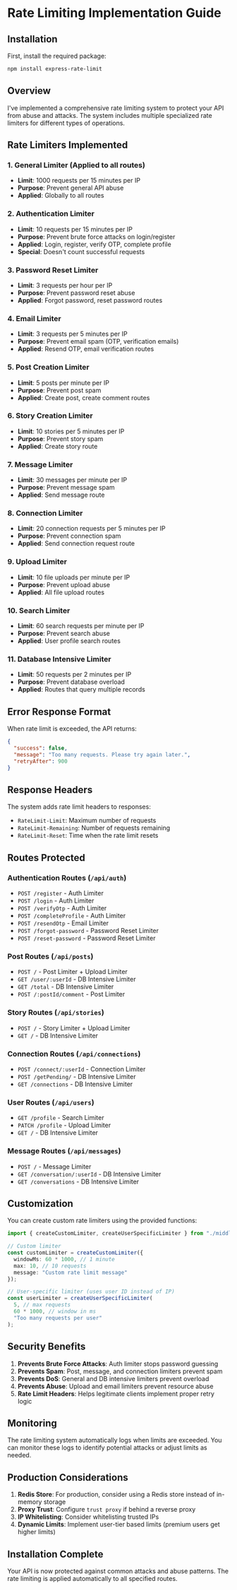 # Rate Limiting Implementation Guide

## Installation

First, install the required package:

```bash
npm install express-rate-limit
```

## Overview

I've implemented a comprehensive rate limiting system to protect your API from abuse and attacks. The system includes multiple specialized rate limiters for different types of operations.

## Rate Limiters Implemented

### 1. **General Limiter** (Applied to all routes)
- **Limit**: 1000 requests per 15 minutes per IP
- **Purpose**: Prevent general API abuse
- **Applied**: Globally to all routes

### 2. **Authentication Limiter**
- **Limit**: 10 requests per 15 minutes per IP
- **Purpose**: Prevent brute force attacks on login/register
- **Applied**: Login, register, verify OTP, complete profile
- **Special**: Doesn't count successful requests

### 3. **Password Reset Limiter**
- **Limit**: 3 requests per hour per IP
- **Purpose**: Prevent password reset abuse
- **Applied**: Forgot password, reset password routes

### 4. **Email Limiter**
- **Limit**: 3 requests per 5 minutes per IP
- **Purpose**: Prevent email spam (OTP, verification emails)
- **Applied**: Resend OTP, email verification routes

### 5. **Post Creation Limiter**
- **Limit**: 5 posts per minute per IP
- **Purpose**: Prevent post spam
- **Applied**: Create post, create comment routes

### 6. **Story Creation Limiter**
- **Limit**: 10 stories per 5 minutes per IP
- **Purpose**: Prevent story spam
- **Applied**: Create story route

### 7. **Message Limiter**
- **Limit**: 30 messages per minute per IP
- **Purpose**: Prevent message spam
- **Applied**: Send message route

### 8. **Connection Limiter**
- **Limit**: 20 connection requests per 5 minutes per IP
- **Purpose**: Prevent connection spam
- **Applied**: Send connection request route

### 9. **Upload Limiter**
- **Limit**: 10 file uploads per minute per IP
- **Purpose**: Prevent upload abuse
- **Applied**: All file upload routes

### 10. **Search Limiter**
- **Limit**: 60 search requests per minute per IP
- **Purpose**: Prevent search abuse
- **Applied**: User profile search routes

### 11. **Database Intensive Limiter**
- **Limit**: 50 requests per 2 minutes per IP
- **Purpose**: Prevent database overload
- **Applied**: Routes that query multiple records

## Error Response Format

When rate limit is exceeded, the API returns:

```json
{
  "success": false,
  "message": "Too many requests. Please try again later.",
  "retryAfter": 900
}
```

## Response Headers

The system adds rate limit headers to responses:
- `RateLimit-Limit`: Maximum number of requests
- `RateLimit-Remaining`: Number of requests remaining
- `RateLimit-Reset`: Time when the rate limit resets

## Routes Protected

### Authentication Routes (`/api/auth`)
- `POST /register` - Auth Limiter
- `POST /login` - Auth Limiter
- `POST /verifyOtp` - Auth Limiter
- `POST /completeProfile` - Auth Limiter
- `POST /resendOtp` - Email Limiter
- `POST /forgot-password` - Password Reset Limiter
- `POST /reset-password` - Password Reset Limiter

### Post Routes (`/api/posts`)
- `POST /` - Post Limiter + Upload Limiter
- `GET /user/:userId` - DB Intensive Limiter
- `GET /total` - DB Intensive Limiter
- `POST /:postId/comment` - Post Limiter

### Story Routes (`/api/stories`)
- `POST /` - Story Limiter + Upload Limiter
- `GET /` - DB Intensive Limiter

### Connection Routes (`/api/connections`)
- `POST /connect/:userId` - Connection Limiter
- `POST /getPending/` - DB Intensive Limiter
- `GET /connections` - DB Intensive Limiter

### User Routes (`/api/users`)
- `GET /profile` - Search Limiter
- `PATCH /profile` - Upload Limiter
- `GET /` - DB Intensive Limiter

### Message Routes (`/api/messages`)
- `POST /` - Message Limiter
- `GET /conversation/:userId` - DB Intensive Limiter
- `GET /conversations` - DB Intensive Limiter

## Customization

You can create custom rate limiters using the provided functions:

```typescript
import { createCustomLimiter, createUserSpecificLimiter } from "./middlewares/rateLimiter.middleware";

// Custom limiter
const customLimiter = createCustomLimiter({
  windowMs: 60 * 1000, // 1 minute
  max: 10, // 10 requests
  message: "Custom rate limit message"
});

// User-specific limiter (uses user ID instead of IP)
const userLimiter = createUserSpecificLimiter(
  5, // max requests
  60 * 1000, // window in ms
  "Too many requests per user"
);
```

## Security Benefits

1. **Prevents Brute Force Attacks**: Auth limiter stops password guessing
2. **Prevents Spam**: Post, message, and connection limiters prevent spam
3. **Prevents DoS**: General and DB intensive limiters prevent overload
4. **Prevents Abuse**: Upload and email limiters prevent resource abuse
5. **Rate Limit Headers**: Helps legitimate clients implement proper retry logic

## Monitoring

The rate limiting system automatically logs when limits are exceeded. You can monitor these logs to identify potential attacks or adjust limits as needed.

## Production Considerations

1. **Redis Store**: For production, consider using a Redis store instead of in-memory storage
2. **Proxy Trust**: Configure `trust proxy` if behind a reverse proxy
3. **IP Whitelisting**: Consider whitelisting trusted IPs
4. **Dynamic Limits**: Implement user-tier based limits (premium users get higher limits)

## Installation Complete

Your API is now protected against common attacks and abuse patterns. The rate limiting is applied automatically to all specified routes. 